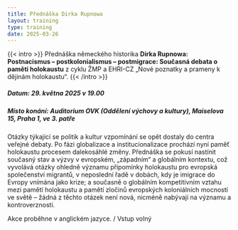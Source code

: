 ```yaml
---
title: Přednáška Dirka Rupnowa
layout: training
type: training
date: 2025-03-26
---
```


{{< intro >}}
Přednáška německého historika **Dirka Rupnowa: Postnacismus – postkolonialismus – postmigrace: Současná debata o paměti holokaustu** z cyklu ŽMP a EHRI-CZ „Nové poznatky a prameny k dějinám holokaustu“. 
{{< /intro >}}

##### Datum: 29. května 2025 v 19.00 

##### Místo konání: Auditorium OVK (Oddělení výchovy a kultury), Maiselova 15, Praha 1, ve 3. patře

Otázky týkající se politik a kultur vzpomínání se opět dostaly do centra veřejné debaty. Po fázi globalizace a institucionalizace prochází nyní paměť holokaustu procesem dalekosáhlé změny. Přednáška se pokusí nastínit současný stav a výzvy v evropském, „západním“ a globálním kontextu, což vyvolává otázky ohledně významu připomínky holokaustu pro evropská společenství migrantů, v neposlední řadě v dobách, kdy je imigrace do Evropy vnímána jako krize; a současně o globálním kompetitivním vztahu mezi pamětí holokaustu a pamětí zločinů evropských koloniálních mocností ve světě – žádná z těchto otázek není nová, nicméně nabývají na významu a kontroverznosti. 

Akce proběhne v anglickém jazyce. / Vstup volný